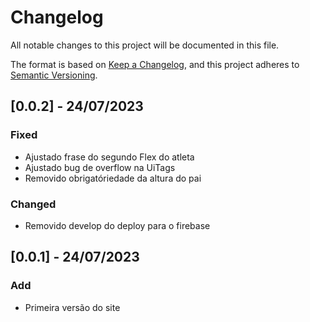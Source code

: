 # Changelog

All notable changes to this project will be documented in this file.

The format is based on [Keep a Changelog](https://keepachangelog.com/en/1.0.0/),
and this project adheres to [Semantic Versioning](https://semver.org/spec/v2.0.0.html).

## [0.0.2] - 24/07/2023

### Fixed
- Ajustado frase do segundo Flex do atleta
- Ajustado bug de overflow na UiTags
- Removido obrigatóriedade da altura do pai

### Changed

- Removido develop do deploy para o firebase

## [0.0.1] - 24/07/2023

### Add
- Primeira versão do site